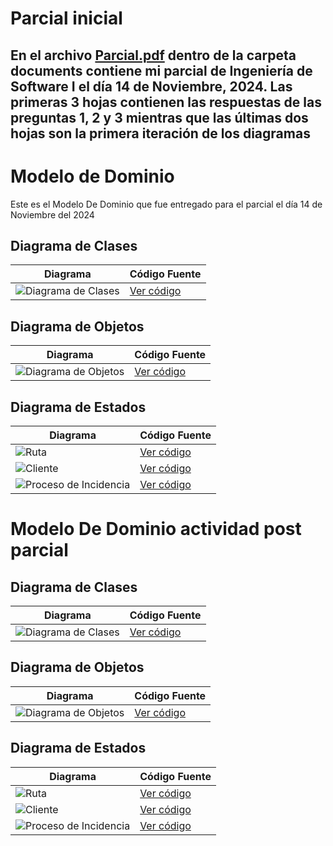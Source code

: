# Parcial inicial

En el archivo [Parcial.pdf](/documents/Parcial.pdf) dentro de la carpeta documents contiene mi parcial de Ingeniería de Software I el día 14 de Noviembre, 2024. Las primeras 3 hojas contienen las respuestas de las preguntas 1, 2 y 3 mientras que las últimas dos hojas son la primera iteración de los diagramas
---

# Modelo de Dominio

Este es el Modelo De Dominio que fue entregado para el parcial el día 14 de Noviembre del 2024

## Diagrama de Clases
| Diagrama | Código Fuente |
|----------|---------------|
| ![Diagrama de Clases](/images/DiagramaDeClases1.svg) | [Ver código](/modelosUML/DiagramaDeClases1.puml) |


## Diagrama de Objetos
| Diagrama | Código Fuente |
|----------|---------------|
| ![Diagrama de Objetos](/images/DiagramaDeObjetos1.svg) | [Ver código](/modelosUML/DiagramaDeObjetos1.puml) |

## Diagrama de Estados
| Diagrama | Código Fuente |
|----------|---------------|
| ![Ruta](/images/DiagramaDeEstadosRuta1.svg) | [Ver código](/modelosUML/DiagramasDeEstado/EstadosRuta.puml) |
| ![Cliente](/images/DiagramaDeEstadosCliente1.svg) | [Ver código](/modelosUML/DiagramasDeEstado/EstadosCliente.puml) |
| ![Proceso de Incidencia](/images/DiagramaDeEstadosIncidencia1.svg) | [Ver código](/modelosUML/DiagramasDeEstado/EstadosIncidencia.puml) |

# Modelo De Dominio actividad post parcial

## Diagrama de Clases
| Diagrama | Código Fuente |
|----------|---------------|
| ![Diagrama de Clases](/images/DiagramaDeClases2.svg) | [Ver código](/modelosUML/DiagramaDeClases2.puml) |


## Diagrama de Objetos
| Diagrama | Código Fuente |
|----------|---------------|
| ![Diagrama de Objetos](/images/DiagramaDeObjetos2.svg) | [Ver código](/modelosUML/DiagramaDeObjetos2.puml) |

## Diagrama de Estados
| Diagrama | Código Fuente |
|----------|---------------|
| ![Ruta](/images/DiagramaDeEstadosRuta1.svg) | [Ver código](/modelosUML/DiagramasDeEstado/EstadosRuta.puml) |
| ![Cliente](/images/DiagramaDeEstadosCliente1.svg) | [Ver código](/modelosUML/DiagramasDeEstado/EstadosCliente.puml) |
| ![Proceso de Incidencia](/images/DiagramaDeEstadosIncidencia1.svg) | [Ver código](/modelosUML/DiagramasDeEstado/EstadosIncidencia.puml) |

